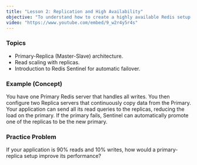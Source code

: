 ```yaml
---
title: "Lesson 2: Replication and High Availability"
objective: "To understand how to create a highly available Redis setup using replication."
video: "https://www.youtube.com/embed/9_w2r4y5r4s"
---
```


### Topics

- Primary-Replica (Master-Slave) architecture.
- Read scaling with replicas.
- Introduction to Redis Sentinel for automatic failover.

### Example (Concept)

You have one Primary Redis server that handles all writes. You then configure two Replica servers that continuously copy data from the Primary. Your application can send all its read queries to the replicas, reducing the load on the primary. If the primary fails, Sentinel can automatically promote one of the replicas to be the new primary.

### Practice Problem

If your application is 90% reads and 10% writes, how would a primary-replica setup improve its performance?
